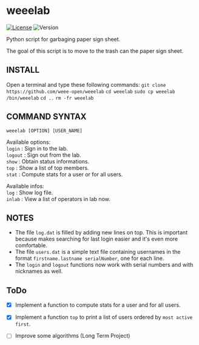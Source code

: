 # weeelab
[![License](http://img.shields.io/:license-GPL3.0-blue.svg)](http://www.gnu.org/licenses/gpl-3.0.html)
![Version](https://img.shields.io/badge/version-1.4-yellow.svg)

Python script for garbaging paper sign sheet.

The goal of this script is to move to the trash can the paper sign sheet.

## INSTALL
Open a terminal and type these following commands:
`git clone https://github.com/weee-open/weeelab`
`cd weeelab`
`sudo cp weeelab /bin/weeelab`
`cd ..`
`rm -fr weeelab`

## COMMAND SYNTAX
`weeelab [OPTION] [USER_NAME]`

Available options:  
  `login`  : Sign in to the lab.  
  `logout` : Sign out from the lab.  
  `show`   : Obtain status informations.  
  `top`    : Show a list of top members.  
  `stat`   : Compute stats for a user or for all users.  
  
  Available infos:  
      `log` : Show log file.  
    `inlab` : View a list of operators in lab now.  

## NOTES
- The file `log.dat` is filled by adding new lines on top.
This is important because makes searching for last login easier and it's even more comfortable.
- The file `users.dat` is a simple text file containing usernames in the format
`firstname.lastname serialNumber`, one for each line.
- The `login` and `logout` functions now work with serial numbers and
with nicknames as well.

## ToDo
- [x] Implement a function to compute stats for a user and for all users.
- [x] Implement a function `top` to print a list of users ordered by `most active first`.
- [ ] Improve some algorithms (Long Term Project)

